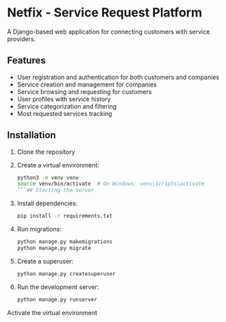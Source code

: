 # Netfix - Service Request Platform

A Django-based web application for connecting customers with service providers.

## Features

- User registration and authentication for both customers and companies
- Service creation and management for companies
- Service browsing and requesting for customers
- User profiles with service history
- Service categorization and filtering
- Most requested services tracking

## Installation

1. Clone the repository
2. Create a virtual environment:
   ```bash
   python3 -m venv venv
   source venv/bin/activate  # On Windows: venv\Scripts\activate
   ```## Starting the server
3. Install dependencies:
   ```bash
   pip install -r requirements.txt
   ```

4. Run migrations:
   ```bash
   python manage.py makemigrations
   python manage.py migrate
   ```

5. Create a superuser:
   ```bash
   python manage.py createsuperuser
   ```

6. Run the development server:
   ```bash
   python manage.py runserver
Activate the virtual environment
